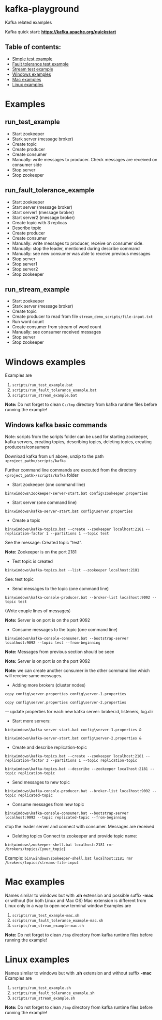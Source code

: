 # kafka-playground
Kafka related examples

Kafka quick start: **https://kafka.apache.org/quickstart**

## Table of contents:
 * [Simple test example](#run_test_example)
 * [Fault tolerance test example](#run_fault_tolerance_example)
 * [Stream test example](#run_stream_example)
 * [Windows examples](#windows-examples)
 * [Mac examples](#mac-examples)
 * [Linux examples](#linux-examples)
 
# Examples
## run_test_example
- Start zookeeper
- Stark server (message broker)
- Create topic
- Create producer
- Create consumer
- Manually: write messages to producer. Check messages are received on consumer side
- Stop server
- Stop zookeeper

## run_fault_tolerance_example
- Start zookeeper
- Start server (message broker)
- Start server1 (message broker)
- Start server2 (message broker)
- Create topic with 3 replicas
- Describe topic
- Create producer
- Create consumer
- Manually: write messages to producer, receive on consumer side.
- Manually: stop the leader, mentioned during describe command
- Manually: see new consumer was able to receive previous messages
- Stop server
- Stop server1
- Stop server2
- Stop zookeeper

## run_stream_example
- Start zookeeper
- Stark server (message broker)
- Create topic
- Create producer to read from file `stream_demo_scripts/file-input.txt`
- Run word count
- Create consumer from stream of word count
- Manually: see consumer received messages
- Stop server
- Stop zookeeper

# Windows examples
Examples are 
1) `scripts/run_test_example.bat`
2) `scripts/run_fault_tolerance_example.bat`
3) `scripts/run_stream_example.bat`

**Note:** Do not forget to clean `C:/tmp` directory from kafka runtime files before running the example!

## Windows kafka basic commands

Note: scripts from the scripts folder can be used for starting zookeeper, kafka servers, creating topics, describing topics, deleting topics, creating producers/consumers

Download kafka from url above, unzip to the path `<project_path>/scripts/kafka`

Further command line commands are executed from the directory `<project_path>/scripts/kafka` folder

- Start zookeeper (one command line)

`bin\windows\zookeeper-server-start.bat config\zookeeper.properties`

- Start server (one command line)

`bin\windows\kafka-server-start.bat config\server.properties`

- Create a topic

`bin\windows\kafka-topics.bat --create --zookeeper localhost:2181 --replication-factor 1 --partitions 1 --topic test`

See the message: Created topic "test".

**Note:** Zookeeper is on the port 2181

- Test topic is created

`bin\windows\kafka-topics.bat --list --zookeeper localhost:2181`

See: test topic

- Send messages to the topic (one command line)

`bin\windows\kafka-console-producer.bat --broker-list localhost:9092 --topic test`

(Write couple lines of messages)

**Note:** Server is on port is on the port 9092

- Consume messages to the topic (one command line)

`bin\windows\kafka-console-consumer.bat --bootstrap-server localhost:9092 --topic test --from-beginning`

**Note:** Messages from previous section should be seen

**Note:** Server is on port is on the port 9092

**Note:** we can create another consumer in the other command line which will receive same messages.

- Adding more brokers (cluster nodes)

`copy config\server.properties config\server-1.properties`

`copy config\server.properties config\server-2.properties`

 -- update properties for each new kafka server: broker.id, listeners, log.dir
 
- Start more servers:

`bin\windows\kafka-server-start.bat config\server-1.properties &`

`bin\windows\kafka-server-start.bat config\server-2.properties &`

- Create and describe replication-topic

`bin\windows\kafka-topics.bat --create --zookeeper localhost:2181 --replication-factor 3 --partitions 1 --topic replication-topic`

`bin\windows\kafka-topics.bat --describe --zookeeper localhost:2181 --topic replication-topic`

- Send messages to new topic

`bin\windows\kafka-console-producer.bat --broker-list localhost:9092 --topic replicated-topic`

- Consume messages from new topic

`bin\windows\kafka-console-consumer.bat --bootstrap-server localhost:9092 --topic replicated-topic --from-beginning`

stop the leader server and connect with consumer. Messages are received

- Deleting topics
Connect to zookeeper and provide topic name:

`bin\windows\zookeeper-shell.bat localhost:2181 rmr /brokers/topics/{your_topic}`

Example: `bin\windows\zookeeper-shell.bat localhost:2181 rmr /brokers/topics/streams-file-input`

# Mac examples
  Names similar to windows but with **.sh** extension and possible suffix **-mac** or without (for both Linux and Mac OS)
  Mac extension is different from Linux only in a way to open new terminal window
  Examples are 
  1) `scripts/run_test_example-mac.sh`
  2) `scripts/run_fault_tolerance_example-mac.sh`
  3) `scripts/run_stream_example-mac.sh`
  
**Note:** Do not forget to clean `/tmp` directory from kafka runtime files before running the example!

# Linux examples
  Names similar to windows but with **.sh** extension and without suffix **-mac**
  Examples are 
  1) `scripts/run_test_example.sh`
  2) `scripts/run_fault_tolerance_example.sh`
  3) `scripts/run_stream_example.sh`
  
**Note:** Do not forget to clean `/tmp` directory from kafka runtime files before running the example!  
  